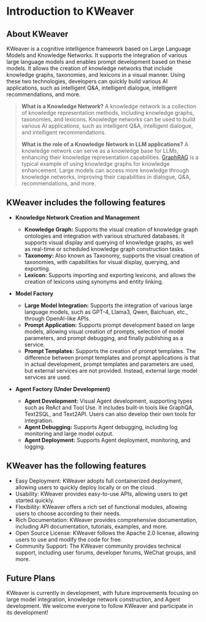 # Introduction to KWeaver

## About KWeaver

KWeaver is a cognitive intelligence framework based on Large Language Models and Knowledge Networks. It supports the integration of various large language models and enables prompt development based on these models. It allows the creation of knowledge networks that include knowledge graphs, taxonomies, and lexicons in a visual manner. Using these two technologies, developers can quickly build various AI applications, such as intelligent Q&A, intelligent dialogue, intelligent recommendations, and more.

> **What is a Knowledge Network?**
> A knowledge network is a collection of knowledge representation methods, including knowledge graphs, taxonomies, and lexicons. Knowledge networks can be used to build various AI applications, such as intelligent Q&A, intelligent dialogue, and intelligent recommendations.
>
> **What is the role of a Knowledge Network in LLM applications?**
> A knowledge network can serve as a knowledge base for LLMs, enhancing their knowledge representation capabilities. [GraphRAG](https://github.com/microsoft/graphrag) is a typical example of using knowledge graphs for knowledge enhancement. Large models can access more knowledge through knowledge networks, improving their capabilities in dialogue, Q&A, recommendations, and more.

## KWeaver includes the following features

+ **Knowledge Network Creation and Management**
  + **Knowledge Graph:** Supports the visual creation of knowledge graph ontologies and integration with various structured databases. It supports visual display and querying of knowledge graphs, as well as real-time or scheduled knowledge graph construction tasks.
  + **Taxonomy:** Also known as Taxonomy, supports the visual creation of taxonomies, with capabilities for visual display, querying, and exporting.
  + **Lexicon:** Supports importing and exporting lexicons, and allows the creation of lexicons using synonyms and entity linking.

+ **Model Factory**
  + **Large Model Integration:** Supports the integration of various large language models, such as GPT-4, Llama3, Qwen, Baichuan, etc., through OpenAI-like APIs.
  + **Prompt Application:** Supports prompt development based on large models, allowing visual creation of prompts, selection of model parameters, and prompt debugging, and finally publishing as a service.
  + **Prompt Templates:** Supports the creation of prompt templates. The difference between prompt templates and prompt applications is that in actual development, prompt templates and parameters are used, but external services are not provided. Instead, external large model services are used.

+ **Agent Factory (Under Development)**
  + **Agent Development:** Visual Agent development, supporting types such as ReAct and Tool Use. It includes built-in tools like GraphQA, Text2SQL, and Text2API. Users can also develop their own tools for integration.
  + **Agent Debugging:** Supports Agent debugging, including log monitoring and large model output.
  + **Agent Deployment:** Supports Agent deployment, monitoring, and logging.

## KWeaver has the following features

+ Easy Deployment: KWeaver adopts full containerized deployment, allowing users to quickly deploy locally or on the cloud.
+ Usability: KWeaver provides easy-to-use APIs, allowing users to get started quickly.
+ Flexibility: KWeaver offers a rich set of functional modules, allowing users to choose according to their needs.
+ Rich Documentation: KWeaver provides comprehensive documentation, including API documentation, tutorials, examples, and more.
+ Open Source License: KWeaver follows the Apache 2.0 license, allowing users to use and modify the code for free.
+ Community Support: The KWeaver community provides technical support, including user forums, developer forums, WeChat groups, and more.

## Future Plans

KWeaver is currently in development, with future improvements focusing on large model integration, knowledge network construction, and Agent development. We welcome everyone to follow KWeaver and participate in its development!